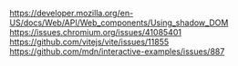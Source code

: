 https://developer.mozilla.org/en-US/docs/Web/API/Web_components/Using_shadow_DOM
https://issues.chromium.org/issues/41085401
https://github.com/vitejs/vite/issues/11855
https://github.com/mdn/interactive-examples/issues/887
